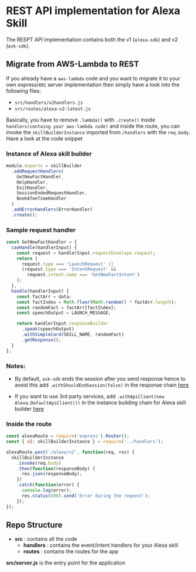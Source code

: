 # REST API implementation for Alexa Skill

The RESPT API implementation contains both the v1 (`alexa-sdk`) and v2 (`ask-sdk`).

## Migrate from AWS-Lambda to REST

If you already have a `aws-lambda` code and you want to migrate it to your own express/etc server implementation then simply have a look into the following files:

- `src/handlers/v2handlers.js`
- `src/routes/alexa-v2-latest.js`

Basically, you have to remove `.lambda()` with `.create()` inside `handlers(containg your aws-lambda code)` and inside the route, you can invoke the `skillBuilderInstance` imported from `/handlers` with the `req.body`. Have a look at the code snippet

### Instance of Alexa skill builder

```javascript
module.exports = skillBuilder
  .addRequestHandlers(
    GetNewFactHandler,
    HelpHandler,
    ExitHandler,
    SessionEndedRequestHandler,
    BookATeeTimeHandler
  )
  .addErrorHandlers(ErrorHandler)
  .create();
```

### Sample request handler

```javascript
const GetNewFactHandler = {
  canHandle(handlerInput) {
    const request = handlerInput.requestEnvelope.request;
    return (
      request.type === 'LaunchRequest' ||
      (request.type === 'IntentRequest' &&
        request.intent.name === 'GetNewFactIntent')
    );
  },
  handle(handlerInput) {
    const factArr = data;
    const factIndex = Math.floor(Math.random() * factArr.length);
    const randomFact = factArr[factIndex];
    const speechOutput = LAUNCH_MESSAGE;

    return handlerInput.responseBuilder
      .speak(speechOutput)
      .withSimpleCard(SKILL_NAME, randomFact)
      .getResponse();
  }
};
```

### Notes:

- By default, `ask-sdk` ends the session after you send response hence to avoid this add `.withShouldEndSession(false)` in the response chain [here](#Sample-request-handler)

- If you want to use 3rd party services, add `.withApiClient(new Alexa.DefaultApiClient())` in the instance building chain for Alexa skill builder [here](#Instance-of-Alexa-skill-builder)

### Inside the route

```javascript
const alexaRoute = require('express').Router();
const { v2: skillBuilderInstance } = require('../handlers');

alexaRoute.post('/alexa/v2', function(req, res) {
  skillBuilderInstance
    .invoke(req.body)
    .then(function(responseBody) {
      res.json(responseBody);
    })
    .catch(function(error) {
      console.log(error);
      res.status(500).send('Error during the request');
    });
});
```

## Repo Structure

- **src** : contains all the code
  - **handlers** : contains the event/intent handlers for your Alexa skill
  - **routes** : contains the routes for the app

**src/server.js** is the entry point for the application

